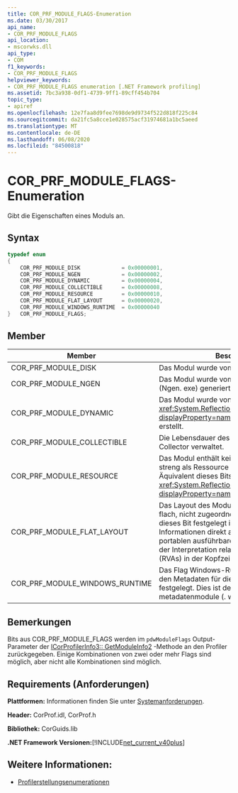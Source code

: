 ```yaml
---
title: COR_PRF_MODULE_FLAGS-Enumeration
ms.date: 03/30/2017
api_name:
- COR_PRF_MODULE_FLAGS
api_location:
- mscorwks.dll
api_type:
- COM
f1_keywords:
- COR_PRF_MODULE_FLAGS
helpviewer_keywords:
- COR_PRF_MODULE_FLAGS enumeration [.NET Framework profiling]
ms.assetid: 7bc3a938-0df1-4739-9ff1-89cff454b704
topic_type:
- apiref
ms.openlocfilehash: 12e7faa8d9fee7698de9d9734f522d818f225c84
ms.sourcegitcommit: da21fc5a8cce1e028575acf31974681a1bc5aeed
ms.translationtype: MT
ms.contentlocale: de-DE
ms.lasthandoff: 06/08/2020
ms.locfileid: "84500818"
---
```

# <a name="cor_prf_module_flags-enumeration"></a>COR_PRF_MODULE_FLAGS-Enumeration
Gibt die Eigenschaften eines Moduls an.  
  
## <a name="syntax"></a>Syntax  
  
```cpp  
typedef enum  
{  
    COR_PRF_MODULE_DISK             = 0x00000001,  
    COR_PRF_MODULE_NGEN             = 0x00000002,  
    COR_PRF_MODULE_DYNAMIC          = 0x00000004,  
    COR_PRF_MODULE_COLLECTIBLE      = 0x00000008,  
    COR_PRF_MODULE_RESOURCE         = 0x00000010,  
    COR_PRF_MODULE_FLAT_LAYOUT      = 0x00000020,  
    COR_PRF_MODULE_WINDOWS_RUNTIME  = 0x00000040  
}   COR_PRF_MODULE_FLAGS;  
```  
  
## <a name="members"></a>Member  
  
|Member|Beschreibung|  
|------------|-----------------|  
|COR_PRF_MODULE_DISK|Das Modul wurde vom Datenträger geladen.|  
|COR_PRF_MODULE_NGEN|Das Modul wurde vom Native Image Generator (Ngen. exe) generiert.|  
|COR_PRF_MODULE_DYNAMIC|Das Modul wurde von Methoden im- <xref:System.Reflection.Emit?displayProperty=nameWithType> Namespace erstellt.|  
|COR_PRF_MODULE_COLLECTIBLE|Die Lebensdauer des Moduls wird vom Garbage Collector verwaltet.|  
|COR_PRF_MODULE_RESOURCE|Das Modul enthält keine Metadaten und wird streng als Ressource verwendet. Das verwaltete Äquivalent dieses Bits ist die- <xref:System.Reflection.Module.IsResource%2A?displayProperty=nameWithType> Methode.|  
|COR_PRF_MODULE_FLAT_LAYOUT|Das Layout des Moduls im Arbeitsspeicher ist flach, nicht zugeordnet. Wenn für ein Modul dieses Bit festgelegt ist, müssen die Profiler, die Informationen direkt aus dem Header der portablen ausführbaren Datei (PE) lesen, bei der Interpretation relativer virtueller Adressen (RVAs) in der Kopfzeile vorsichtig sein.|  
|COR_PRF_MODULE_WINDOWS_RUNTIME|Das Flag Windows-Runtime Inhaltstyp wird in den Metadaten für die Assembly dieses Moduls festgelegt. Dies ist der Fall für alle Windows-metadatenmodule (. winmd).|  
  
## <a name="remarks"></a>Bemerkungen  
 Bits aus COR_PRF_MODULE_FLAGS werden im `pdwModuleFlags` Output-Parameter der [ICorProfilerInfo3:: GetModuleInfo2](icorprofilerinfo3-getmoduleinfo2-method.md) -Methode an den Profiler zurückgegeben. Einige Kombinationen von zwei oder mehr Flags sind möglich, aber nicht alle Kombinationen sind möglich.  
  
## <a name="requirements"></a>Requirements (Anforderungen)  
 **Plattformen:** Informationen finden Sie unter [Systemanforderungen](../../get-started/system-requirements.md).  
  
 **Header:** CorProf.idl, CorProf.h  
  
 **Bibliothek:** CorGuids.lib  
  
 **.NET Framework Versionen:**[!INCLUDE[net_current_v40plus](../../../../includes/net-current-v40plus-md.md)]  
  
## <a name="see-also"></a>Weitere Informationen:

- [Profilerstellungsenumerationen](profiling-enumerations.md)
